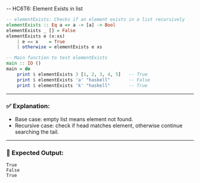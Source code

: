-- HC6T6: Element Exists in list
```haskell
-- elementExists: Checks if an element exists in a list recursively
elementExists :: Eq a => a -> [a] -> Bool
elementExists _ [] = False
elementExists e (x:xs)
    | e == x    = True
    | otherwise = elementExists e xs

-- Main function to test elementExists
main :: IO ()
main = do
    print $ elementExists 3 [1, 2, 3, 4, 5]   -- True
    print $ elementExists 'a' "haskell"       -- False
    print $ elementExists 'k' "haskell"       -- True
```

---

### ✅ Explanation:

* Base case: empty list means element not found.
* Recursive case: check if head matches element, otherwise continue searching the tail.

---

### 🧪 Expected Output:

```
True
False
True
```
